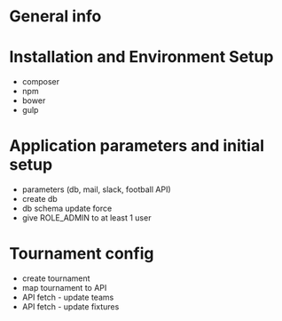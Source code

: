 # General info

# Installation and Environment Setup
* composer
* npm
* bower
* gulp

# Application parameters and initial setup
* parameters (db, mail, slack, football API)
* create db
* db schema update force
* give ROLE_ADMIN to at least 1 user

# Tournament config
* create tournament
* map tournament to API
* API fetch - update teams
* API fetch - update fixtures